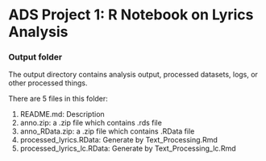 # ADS Project 1:  R Notebook on Lyrics Analysis

### Output folder

The output directory contains analysis output, processed datasets, logs, or other processed things.

There are 5 files in this folder: 
1. README.md: Description <br>
2. anno.zip: a .zip file which contains .rds file <br>
3. anno_RData.zip: a .zip file which contains .RData file<br>
4. processed_lyrics.RData: Generate by Text_Processing.Rmd <br>
4. processed_lyrics_lc.RData: Generate by Text_Processing_lc.Rmd <br>